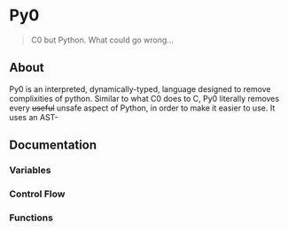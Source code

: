 # Py0
> C0 but Python. What could go wrong...

## About
Py0 is an interpreted, dynamically-typed, language designed to remove complixities of python. Similar to what C0 does to C, Py0 literally removes every ~~useful~~ unsafe aspect of Python, in order to make it easier to use. It uses an AST-

## Documentation
### Variables
### Control Flow
### Functions
### 
